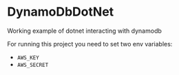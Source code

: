 # DynamoDbDotNet
Working example of dotnet interacting with dynamodb

For running this project you need to set two env variables:
 - `AWS_KEY`
 - `AWS_SECRET`

